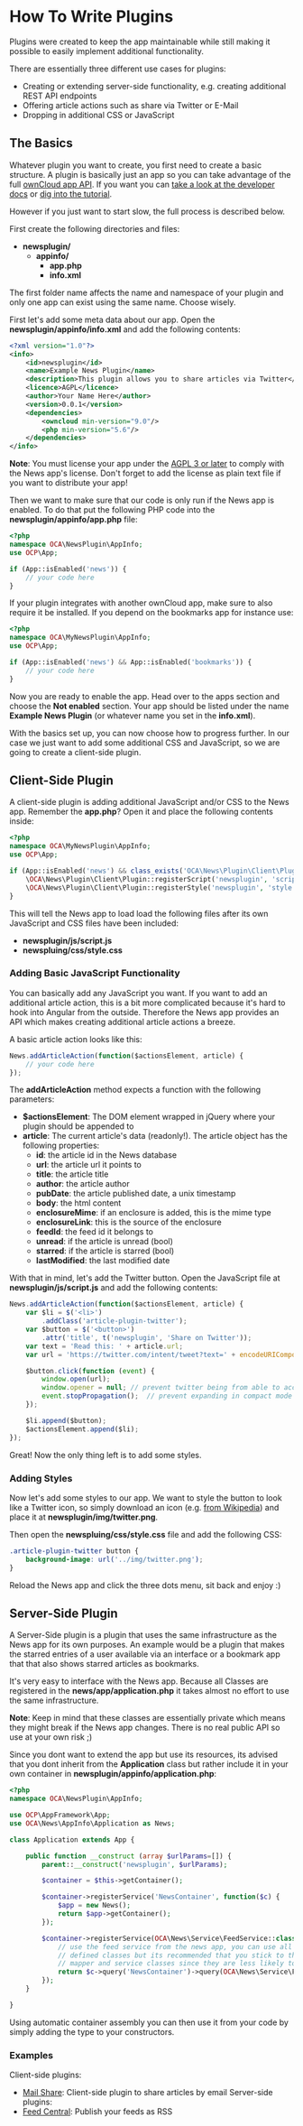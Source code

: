 # How To Write Plugins

Plugins were created to keep the app maintainable while still making it possible to easily implement additional functionality.

There are essentially three different use cases for plugins:
* Creating or extending server-side functionality, e.g. creating additional REST API endpoints
* Offering article actions such as share via Twitter or E-Mail
* Dropping in additional CSS or JavaScript

## The Basics
Whatever plugin you want to create, you first need to create a basic structure. A plugin is basically  just an app so you can take advantage of the full [ownCloud app API](https://doc.owncloud.org/server/9.0/developer_manual/app/index.html). If you want you can [take a look at the developer docs](https://doc.owncloud.org/server/9.0/developer_manual/app/index.html) or [dig into the tutorial](http://doc.owncloud.org/server/9.0/developer_manual/app/appframework/tutorial.html).

However if you just want to start slow, the full process is described below.

First create the following directories and files:

* **newsplugin/**
  * **appinfo/**
     * **app.php**
     * **info.xml**

The first folder name affects the name and namespace of your plugin and only one app can exist using the same name. Choose wisely.

First let's add some meta data about our app. Open the **newsplugin/appinfo/info.xml** and add the following contents:

```xml
<?xml version="1.0"?>
<info>
    <id>newsplugin</id>
    <name>Example News Plugin</name>
    <description>This plugin allows you to share articles via Twitter</description>
    <licence>AGPL</licence>
    <author>Your Name Here</author>
    <version>0.0.1</version>
    <dependencies>
        <owncloud min-version="9.0"/>
        <php min-version="5.6"/>
    </dependencies>
</info>
```

**Note**: You must license your app under the [AGPL 3 or later](http://www.gnu.org/licenses/agpl-3.0.en.html) to comply with the News app's license. Don't forget to add the license as plain text file if you want to distribute your app!

Then we want to make sure that our code is only run if the News app is enabled. To do that put the following PHP code into the **newsplugin/appinfo/app.php** file:

```php
<?php
namespace OCA\NewsPlugin\AppInfo;
use OCP\App;

if (App::isEnabled('news')) {
    // your code here
}
```

If your plugin integrates with another ownCloud app, make sure to also require it be installed. If you depend on the bookmarks app for instance use:

```php
<?php
namespace OCA\MyNewsPlugin\AppInfo;
use OCP\App;

if (App::isEnabled('news') && App::isEnabled('bookmarks')) {
    // your code here
}
```

Now you are ready to enable the app. Head over to the apps section and choose the **Not enabled** section. Your app should be listed under the name **Example News Plugin** (or whatever name you set in the **info.xml**).

With the basics set up, you can now choose how to progress further. In our case we just want to add some additional CSS and JavaScript, so we are going to create a client-side plugin.

## Client-Side Plugin

A client-side plugin is adding additional JavaScript and/or CSS to the News app. Remember the **app.php**? Open it and place the following contents inside:

```php
<?php
namespace OCA\MyNewsPlugin\AppInfo;
use OCP\App;

if (App::isEnabled('news') && class_exists('OCA\News\Plugin\Client\Plugin')) {
    \OCA\News\Plugin\Client\Plugin::registerScript('newsplugin', 'script');
    \OCA\News\Plugin\Client\Plugin::registerStyle('newsplugin', 'style');
}
```

This will tell the News app to load load the following files after its own JavaScript and CSS files have been included:

* **newsplugin/js/script.js**
* **newspluing/css/style.css**

### Adding Basic JavaScript Functionality
You can basically add any JavaScript you want. If you want to add an additional article action, this is a bit more complicated because it's hard to hook into Angular from the outside. Therefore the News app provides an API which makes creating additional article actions a breeze.

A basic article action looks like this:

```js
News.addArticleAction(function($actionsElement, article) {
    // your code here
});
```

The **addArticleAction** method expects a function with the following parameters:
* **$actionsElement**: The DOM element wrapped in jQuery where your plugin should be appended to
* **article**: The current article's data (readonly!). The article object has the following properties:
    * **id**: the article id in the News database
    * **url**: the article url it points to
    * **title**: the article title
    * **author**: the article author
    * **pubDate**: the article published date, a unix timestamp
    * **body**: the html content
    * **enclosureMime**: if an enclosure is added, this is the mime type
    * **enclosureLink**: this is the source of the enclosure
    * **feedId**: the feed id it belongs to
    * **unread**: if the article is unread (bool)
    * **starred**: if the article is starred (bool)
    * **lastModified**: the last modified date

With that in mind, let's add the Twitter button. Open the JavaScript file at **newsplugin/js/script.js** and add the following contents:

```js
News.addArticleAction(function($actionsElement, article) {
    var $li = $('<li>')
        .addClass('article-plugin-twitter');
    var $button = $('<button>')
        .attr('title', t('newsplugin', 'Share on Twitter'));
    var text = 'Read this: ' + article.url;
    var url = 'https://twitter.com/intent/tweet?text=' + encodeURIComponent(text);

    $button.click(function (event) {
        window.open(url);
        window.opener = null; // prevent twitter being from able to access the DOM
        event.stopPropagation();  // prevent expanding in compact mode
    });

    $li.append($button);
    $actionsElement.append($li);
});
```

Great! Now the only thing left is to add some styles.

### Adding Styles

Now let's add some styles to our app. We want to style the button to look like a Twitter icon, so simply download an icon (e.g. [from Wikipedia](https://commons.wikimedia.org/wiki/File:Twitter_icon.png)) and place it at **newsplugin/img/twitter.png**.

Then open the **newspluing/css/style.css** file and add the following CSS:

```css
.article-plugin-twitter button {
    background-image: url('../img/twitter.png');
}
```

Reload the News app and click the three dots menu, sit back and enjoy :)

## Server-Side Plugin
A Server-Side plugin is a plugin that uses the same infrastructure as the News app for its own purposes. An example would be a plugin that makes the starred entries of a user available via an interface or a bookmark app that that also shows starred articles as bookmarks.

It's very easy to interface with the News app. Because all Classes are registered in the **news/app/application.php** it takes almost no effort to use the same infrastructure.

**Note**: Keep in mind that these classes are essentially private which means they might break if the News app changes. There is no real public API so use at your own risk ;)

Since you dont want to extend the app but use its resources, its advised that you dont inherit from the **Application** class but rather include it in your own container in **newsplugin/appinfo/application.php**:

```php
<?php
namespace OCA\NewsPlugin\AppInfo;

use OCP\AppFramework\App;
use OCA\News\AppInfo\Application as News;

class Application extends App {

    public function __construct (array $urlParams=[]) {
        parent::__construct('newsplugin', $urlParams);

        $container = $this->getContainer();

        $container->registerService('NewsContainer', function($c) {
            $app = new News();
            return $app->getContainer();
        });

        $container->registerService(OCA\News\Service\FeedService::class, function($c) {
            // use the feed service from the news app, you can use all
            // defined classes but its recommended that you stick to the
            // mapper and service classes since they are less likely to change
            return $c->query('NewsContainer')->query(OCA\News\Service\FeedService::class);
        });
    }

}
```

Using automatic container assembly you can then use it from your code by simply adding the type to your constructors.


### Examples
Client-side plugins:
* [Mail Share](https://github.com/cosenal/mailsharenewsplugin): Client-side plugin to share articles by email
Server-side plugins:
* [Feed Central](https://github.com/Raydiation/feedcentral): Publish your feeds as RSS